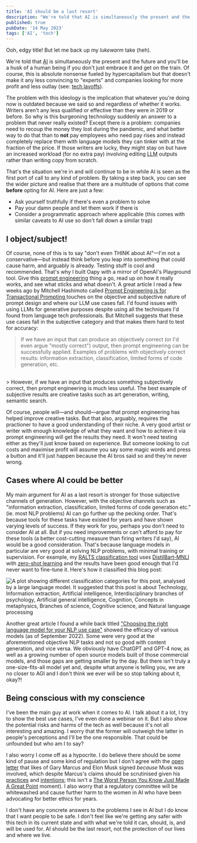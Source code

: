 ```yaml
---
title: 'AI should be a last resort'
description: "We're told that AI is simultaneously the present and the future and you'll be a husk of a human being if you don't just embrace it and get on the train. Here's why that's untrue."
published: true
pubDate: '14 May 2023'
tags: ['AI', 'tech']
---
```


Ooh, edgy title! But let me back up my _lukewarm_ take (heh).

We're told that [AI](/jardim/tech/ai/) is simultaneously the present and the future and you'll be a husk of a human being if you don't just embrace it and get on the train. Of course, this is absolute nonsense fueled by hypercapitalism but that doesn't make it any less convincing to "experts" and companies looking for more profit and less outlay (see: [tech layoffs](https://www.computerworld.com/article/1617283/tech-layoffs-in-2023-a-timeline.html)).

The problem with this ideology is the implication that whatever you're doing now is outdated because we said so and regardless of whether it works. Writers aren't any less qualified or effective than they were in 2019 or before. So why is this burgeoning technology suddenly an answer to a problem that never really existed? Except there _is_ a problem: companies need to recoup the money they lost during the pandemic, and what better way to do that than to **not** pay employees who need pay rises and instead completely replace them with language models they can tinker with at the fraction of the price. If those writers are lucky, they might stay on but have an increased workload (for no extra pay) involving editing <abbr title="large language model">LLM</abbr> outputs rather than writing copy from scratch.

That's the situation we're in and will continue to be in while AI is seen as the first port of call to any kind of problem. By taking a step back, you can see the wider picture and realise that there are a multitude of options that come **before** opting for AI. Here are just a few:

* Ask yourself truthfully if there's even a problem to solve
* Pay your damn people and let them work if there is
* Consider a programmatic approach where applicable (this comes with similar caveats to AI use so don't fall down a similar trap)

## I object/subject!

Of course, none of this is to say "don't even THINK about AI"&mdash;I'm not a conservative&mdash;but instead think before you leap into something that could cause harm, and arguably is already. Testing stuff is cool and recommended. That's why I built Oapy with a mirror of OpenAI's Playground tool. Give this [prompt engineering](/posts/prompt-engineering/) thing a go, read up on how it really works, and see what sticks and what doesn't. A great article I read a few weeks ago by Mitchell Hashimoto called [Prompt Engineering is for Transactional Prompting
](https://mitchellh.com/writing/prompt-engineering-transactional-prompting) touches on the objective and subjective nature of prompt design and where our LLM use cases fall. I'd found issues with using LLMs for generative purposes despite using all the techniques I'd found from language tech professionals. But Mitchell suggests that these use cases fall in the subjective category and that makes them hard to test for accuracy:

> If we have an input that can produce an objectively correct (or I'd even argue "mostly correct") output, then prompt engineering can be successfully applied. Examples of problems with objectively correct results: information extraction, classification, limited forms of code generation, etc.
<br>
> However, if we have an input that produces something subjectively correct, then prompt engineering is much less useful. The best example of subjective results are creative tasks such as art generation, writing, semantic search.

Of course, people will&mdash;and should&mdash;argue that prompt engineering has helped improve creative tasks. But that also, arguably, requires the practioner to have a good understanding of their niche. A very good artist or writer with enough knowledge of what they want and how to achieve it via prompt engineering will get the results they need. It won't need testing either as they'll just know based on experience. But someone looking to cut costs and maximise profit will assume you say some magic words and press a button and it'll just happen because the AI bros said so and they're never wrong.

## Cases where AI could be better

My main argument for AI as a last resort is stronger for those subjective channels of generation. However, with the objective channels such as "information extraction, classification, limited forms of code generation etc." (ie. most NLP problems) AI can go further up the pecking order. That's because tools for these tasks have existed for years and have shown varying levels of success. If they work for you, perhaps you don't need to consider AI at all. But if you need improvements or can't afford to pay for these tools (a better cost-cutting measure than firing writers I'd say), AI would be a good consideration. That's because language models in particular are very good at solving NLP problems, with minimal training or supervision. For example, my [RALTS classification tool](/posts/introducing-ralts/) uses [DistilBart-MNLI](https://huggingface.co/valhalla/distilbart-mnli-12-9) with [zero-shot learning](https://en.wikipedia.org/wiki/Zero-shot_learning) and the results have been good enough that I'd never want to fine-tune it. Here's how it classified this blog post:

![A plot showing different classification categories for this post, analysed by a large language model. It suggested that this post is about Technology, Information extraction, Artificial intelligence, Interdisciplinary branches of psychology, Artificial general intelligence, Cognition, Concepts in metaphysics, Branches of science, Cognitive science, and Natural language processing](/images/blog-classification.jpg)

Another great article I found a while back titled ["Choosing the right language model for your NLP use case"](https://towardsdatascience.com/choosing-the-right-language-model-for-your-nlp-use-case-1288ef3c4929/) showed the efficacy of various models (as of September 2022). Some were very good at the aforementioned objective NLP tasks and not so good with content generation, and vice versa. We obviously have ChatGPT and GPT-4 now, as well as a growing number of open source models built of those commercial models, and those gaps are getting smaller by the day. But there isn't truly a one-size-fits-all model yet and, despite what anyone is telling you, we are no closer to AGI and I don't think we ever will be so stop talking about it, okay?!

## Being conscious with my conscience

I've been the main guy at work when it comes to AI. I talk about it a lot, I try to show the best use cases, I've even done a webinar on it. But I also show the potential risks and harms of the tech as well because it's not all interesting and amazing. I worry that the former will outweigh the latter in people's perceptions and I'll be the one responsible. That could be unfounded but who am I to say?

I also worry I come off as a hypocrite. I do believe there should be some kind of pause and some kind of regulation but I don't agree with the [open letter](https://futureoflife.org/open-letter/pause-giant-ai-experiments/) that likes of Gary Marcus and Elon Musk signed _because_ Musk was involved, which despite Marcus's claims should be scrutinised given his [practices](https://www.vanityfair.com/news/2022/04/elon-musk-twitter-terrible-things-hes-said-and-done) and [intentions](https://www.theverge.com/2023/4/17/23687440/elon-musk-truthgpt-ai-chatgpt); this isn't a [The Worst Person You Know Just Made A Great Point](https://clickhole.com/heartbreaking-the-worst-person-you-know-just-made-a-gr-1825121606/) moment). I also worry that a regulatory committee will be whitewashed and cause further harm to the women in AI who have been advocating for better ethics for years.

I don't have any concrete answers to the problems I see in AI but I do know that I want people to be safe. I don't feel like we're getting any safer with this tech in its current state and with what we're told it can, should, is, and will be used for. AI should be the last resort, not the protection of our lives and where we live.